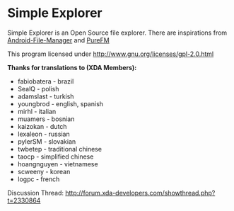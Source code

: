Simple Explorer
===========

Simple Explorer is an Open Source file explorer. There are inspirations from [Android-File-Manager](https://github.com/nexes/Android-File-Manager) and
[PureFM](https://github.com/Doctoror/PureFM)

This program licensed under http://www.gnu.org/licenses/gpl-2.0.html


**Thanks for translations to (XDA Members):**
+ fabiobatera - brazil
+ SealQ - polish
+ adamslast - turkish
+ youngbrod - english, spanish
+ mirhl - italian
+ muamers - bosnian
+ kaizokan - dutch
+ lexaleon - russian
+ pylerSM - slovakian
+ twbetep - traditional chinese
+ taocp - simplified chinese
+ hoangnguyen - vietnamese
+ scweeny - korean
+ logpc - french

Discussion Thread: http://forum.xda-developers.com/showthread.php?t=2330864